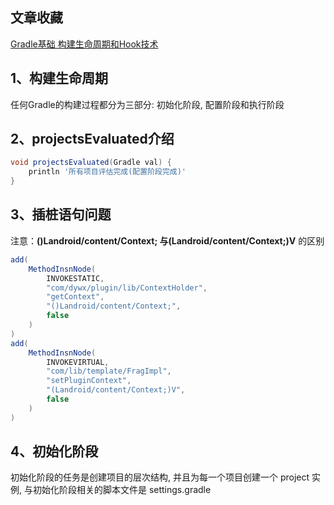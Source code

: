 ## 文章收藏
[Gradle基础 构建生命周期和Hook技术](https://juejin.cn/post/6844903607679057934)


## 1、构建生命周期
任何Gradle的构建过程都分为三部分: 初始化阶段, 配置阶段和执行阶段

## 2、projectsEvaluated介绍
```groovy
void projectsEvaluated(Gradle val) { 
    println '所有项目评估完成(配置阶段完成)'
}
```

## 3、插桩语句问题
注意：**()Landroid/content/Context; 与(Landroid/content/Context;)V** 的区别
```java
add(
    MethodInsnNode(
        INVOKESTATIC,
        "com/dywx/plugin/lib/ContextHolder",
        "getContext",
        "()Landroid/content/Context;",
        false
    )
)
add(
    MethodInsnNode(
        INVOKEVIRTUAL,
        "com/lib/template/FragImpl",
        "setPluginContext",
        "(Landroid/content/Context;)V",
        false
    )
)
```

## 4、初始化阶段
初始化阶段的任务是创建项目的层次结构, 并且为每一个项目创建一个 project 实例, 与初始化阶段相关的脚本文件是 settings.gradle

